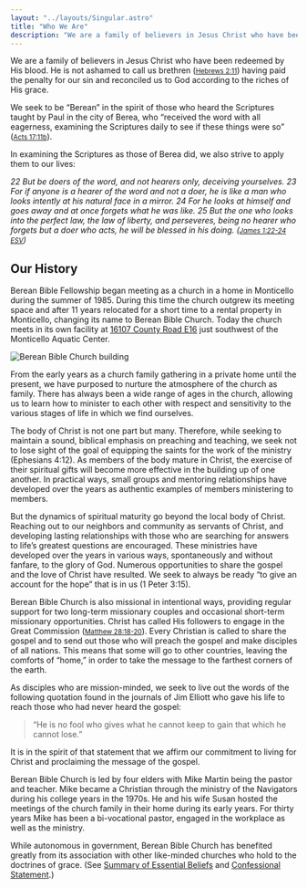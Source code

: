 ```yaml
---
layout: "../layouts/Singular.astro"
title: "Who We Are"
description: "We are a family of believers in Jesus Christ who have been redeemed by His blood."
---
```


<p class="lead">We are a family of believers in Jesus Christ who have been redeemed by His blood. He is not ashamed to call us brethren (<a href="https://www.biblegateway.com/passage/?search=Hebrews%202:11"><small>Hebrews 2:11</small></a>) having paid the penalty for our sin and reconciled us to God according to the riches of His grace.</p>

We seek to be “Berean” in the spirit of those who heard the Scriptures taught by Paul in the city of Berea, who “received the word with all eagerness, examining the Scriptures daily to see if these things were so” (<a href="https://www.biblegateway.com/passage/?search=Acts+17%3A11&version=ESV"><small>Acts 17:11b</small></a>).

In examining the Scriptures as those of Berea did, we also strive to apply them to our lives:

*22 But be doers of the word, and not hearers only, deceiving yourselves. 23 For if anyone is a hearer of the word and not a doer, he is like a man who looks intently at his natural face in a mirror. 24 For he looks at himself and goes away and at once forgets what he was like. 25 But the one who looks into the perfect law, the law of liberty, and perseveres, being no hearer who forgets but a doer who acts, he will be blessed in his doing. (<a href="https://www.biblegateway.com/passage/?search=James%201:22-24"><small>James 1:22-24 ESV</small></a>)*

## Our History

Berean Bible Fellowship began meeting as a church in a home in Monticello during the summer of 1985. During this time the church outgrew its meeting space and after 11 years relocated for a short time to a rental property in Monticello, changing its name to Berean Bible Church. Today the church meets in its own facility at <a href="https://href.li/?http://goo.gl/aRQWTg">16107 County Road E16</a> just southwest of the Monticello Aquatic Center.

![Berean Bible Church building](/bbc-outside-03.jpg)

From the early years as a church family gathering in a private home until the present, we have purposed to nurture the atmosphere of the church as family. There has always been a wide range of ages in the church, allowing us to learn how to minister to each other with respect and sensitivity to the various stages of life in which we find ourselves.

The body of Christ is not one part but many. Therefore, while seeking to maintain a sound, biblical emphasis on preaching and teaching, we seek not to lose sight of the goal of equipping the saints for the work of the ministry (Ephesians 4:12). As members of the body mature in Christ, the exercise of their spiritual gifts will become more effective in the building up of one another. In practical ways, small groups and mentoring relationships have developed over the years as authentic examples of members ministering to members.

But the dynamics of spiritual maturity go beyond the local body of Christ. Reaching out to our neighbors and community as servants of Christ, and developing lasting relationships with those who are searching for answers to life’s greatest questions are encouraged. These ministries have developed over the years in various ways, spontaneously and without fanfare, to the glory of God. Numerous opportunities to share the gospel and the love of Christ have resulted. We seek to always be ready “to give an account for the hope” that is in us (1 Peter 3:15).

Berean Bible Church is also missional in intentional ways, providing regular support for two long-term missionary couples and occasional short-term missionary opportunities. Christ has called His followers to engage in the Great Commission (<a href="https://www.biblegateway.com/passage/?search=Matthew+28%3A18-20"><small>Matthew 28:18-20</small></a>). Every Christian is called to share the gospel and to send out those who will preach the gospel and make disciples of all nations. This means that some will go to other countries, leaving the comforts of “home,” in order to take the message to the farthest corners of the earth.

As disciples who are mission-minded, we seek to live out the words of the following quotation found in the journals of Jim Elliott who gave his life to reach those who had never heard the gospel:

> “He is no fool who gives what he cannot keep to gain that which he cannot lose.”

It is in the spirit of that statement that we affirm our commitment to living for Christ and proclaiming the message of the gospel.

Berean Bible Church is led by four elders with Mike Martin being the pastor and teacher. Mike became a Christian through the ministry of the Navigators during his college years in the 1970s. He and his wife Susan hosted the meetings of the church family in their home during its early years. For thirty years Mike has been a bi-vocational pastor, engaged in the workplace as well as the ministry.

While autonomous in government, Berean Bible Church has benefited greatly from its association with other like-minded churches who hold to the doctrines of grace. (See [Summary of Essential Beliefs](/about/our-beliefs/) and [Confessional Statement](/about/confessional-statement/).)

